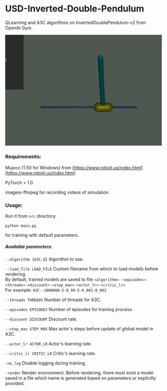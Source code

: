 # USD-Inverted-Double-Pendulum
QLearning and A3C algorithms on InvertedDoublePendulum-v2 from OpenAI Gym.

![Model preformance with A3C](videos/GIF_18-12-2020_17-15-36.gif)

### Requirements:
Mujoco (1.50 for Windows) from [https://www.roboti.us/index.html](https://www.roboti.us/index.html)

PyTorch > 1.0

imageio-ffmpeg for recording videos of simulation

### Usage:

Run it from `src` directory:
```
python main.py
```
for training with default parameters.

##### Available parameters:
  `--algorithm {A3C,Q}`   Algorithm to use.

  `--load_file LOAD_FILE` Custom filename from which to load models before rendering.<br>
  By default, trained models are saved to file `<algorithm>--<episodes>-<threads>-<discount>-<step_max>-<actor_lr>-<critic_lr>`<br>
  For example: `A3C--1000000-5-0_99-5-0_001-0_001`

  `--threads THREADS`    Number of threads for A3C.

  `--episodes EPISODES`   Number of episodes for training process.

  `--discount DISCOUNT`   Discount rate.

  `--step_max STEP_MAX`  Max actor's steps before update of global model in A3C.

  `--actor_lr ACTOR_LR`  Actor's learning rate.

  `--critic_lr CRITIC_LR` Critic's learning rate.

  `-no_log`  Disable logging during training.

  `-render`  Render environment. Before rendering, there must exist a model
  saved in a file which name is generated based on parameters or explicitly provided.